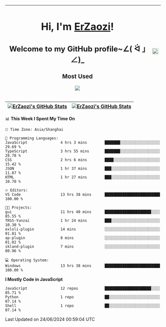 |<h1>Hi, I'm <a href="https://github.com/erzaozi">ErZaozi</a>! </h1><h2>Welcome to my GitHub profile~∠( ᐛ 」∠)_</h2><p><h3>Most Used</h3><img src="https://skillicons.dev/icons?i=github,vscode,visualstudio,ubuntu,postman,pycharm,webstorm,git,docker"></p>|<img decoding="async" align=center src="https://cdn.jsdelivr.net/gh/erzaozi/erzaozi/image.gif" width="100%">|
| ----- | ----- |

| <a href="https://github.com/erzaozi"><img align="center" src="https://github-readme-stats.vercel.app/api/top-langs/?username=erzaozi&title_color=44cef6&text_color=4b5cc4&icon_color=2bbc8a&bg_color=white&langs_count=4&hide_border=true" alt="ErZaozi's GitHub Stats" /></a> | <a href="https://github.com/erzaozi"><img align="center" src="https://github-readme-stats.vercel.app/api?username=erzaozi&show_icons=true&line_height=27&count_private=true&title_color=44cef6&text_color=4b5cc4&icon_color=2bbc8a&bg_color=white&hide_border=true" alt="ErZaozi's GitHub Stats" /></a> |
| ----- | ----- |
<!--START_SECTION:waka-->
📊 **This Week I Spent My Time On** 

```text
🕑︎ Time Zone: Asia/Shanghai

💬 Programming Languages: 
JavaScript               4 hrs 3 mins        ███████░░░░░░░░░░░░░░░░░░   29.69 % 
TypeScript               3 hrs 55 mins       ███████░░░░░░░░░░░░░░░░░░   28.78 % 
CSS                      2 hrs 6 mins        ████░░░░░░░░░░░░░░░░░░░░░   15.42 % 
JSON                     1 hr 37 mins        ███░░░░░░░░░░░░░░░░░░░░░░   11.87 % 
HTML                     1 hr 27 mins        ███░░░░░░░░░░░░░░░░░░░░░░   10.70 % 

🔥 Editors: 
VS Code                  13 hrs 38 mins      █████████████████████████   100.00 % 

🐱‍💻 Projects: 
gui                      11 hrs 40 mins      █████████████████████░░░░   85.55 % 
TRSS-Yunzai              1 hr 24 mins        ███░░░░░░░░░░░░░░░░░░░░░░   10.30 % 
exloli-plugin            14 mins             ░░░░░░░░░░░░░░░░░░░░░░░░░   01.81 % 
ap-plugin                8 mins              ░░░░░░░░░░░░░░░░░░░░░░░░░   01.02 % 
skland-plugin            7 mins              ░░░░░░░░░░░░░░░░░░░░░░░░░   00.96 % 

💻 Operating System: 
Windows                  13 hrs 38 mins      █████████████████████████   100.00 % 
```

**I Mostly Code in JavaScript** 

```text
JavaScript               12 repos            █████████████████████░░░░   85.71 % 
Python                   1 repo              ██░░░░░░░░░░░░░░░░░░░░░░░   07.14 % 
Shell                    1 repo              ██░░░░░░░░░░░░░░░░░░░░░░░   07.14 % 
```




 Last Updated on 24/06/2024 00:59:04 UTC
<!--END_SECTION:waka-->
